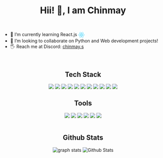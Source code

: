 <div align="center"><h1>Hii! 👋, I am Chinmay</h1></div>

<br>

- 🌱 I’m currently learning React.js <img height="20" src="https://raw.githubusercontent.com/devicons/devicon/master/icons/react/react-original.svg" align="center">
- 💞️ I’m looking to collaborate on Python and Web development projects!
- 🖐 Reach me at Discord: [chinmay.s](https://discord.com/users/808340551241957397)

<br>

<div align="center">

<h2>Tech Stack</h2>

<code><img height="30" src="https://cdn.jsdelivr.net/gh/devicons/devicon/icons/c/c-original.svg"></code>
<code><img height="30" src="https://cdn.jsdelivr.net/gh/devicons/devicon/icons/python/python-original.svg"></code>
<code><img height="30" src="https://cdn.jsdelivr.net/gh/devicons/devicon/icons/html5/html5-original.svg"></code>
<code><img height="30" src="https://cdn.jsdelivr.net/gh/devicons/devicon/icons/css3/css3-original.svg"></code>
<code><img height="30" src="https://cdn.jsdelivr.net/gh/devicons/devicon/icons/javascript/javascript-original.svg"></code>
<code><img height="30" src="https://cdn.jsdelivr.net/gh/devicons/devicon/icons/mongodb/mongodb-original.svg"></code>
<code><img height="30" src="https://cdn.jsdelivr.net/gh/devicons/devicon/icons/bootstrap/bootstrap-plain.svg"></code>
<code><img height="30" src="https://cdn.jsdelivr.net/gh/devicons/devicon/icons/tailwindcss/tailwindcss-plain.svg"></code>
<code><img height="30" src="https://cdn.jsdelivr.net/gh/devicons/devicon/icons/sass/sass-original.svg"></code>
<code><img height="40" src="https://cdn.jsdelivr.net/gh/devicons/devicon/icons/mysql/mysql-original-wordmark.svg"></code>
<code style="background-color: white;"><img height="30" src="https://cdn.jsdelivr.net/gh/devicons/devicon/icons/bash/bash-plain.svg"></code>

<!-- <code style="background-color: white;"><img height="30" src="https://raw.githubusercontent.com/devicons/devicon/master/icons/express/express-original.svg"></code> -->
<!-- <code><img height="40" src="https://raw.githubusercontent.com/devicons/devicon/master/icons/lua/lua-plain-wordmark.svg"></code> -->
<!-- <code><img height="30" src="https://raw.githubusercontent.com/devicons/devicon/master/icons/fastapi/fastapi-original.svg"></code> -->

</div>

<div align="center">
<h2>Tools</h2>
<code><img height="30" src="https://cdn.jsdelivr.net/gh/devicons/devicon/icons/linux/linux-original.svg"></code>
<code><img height="30" src="https://cdn.jsdelivr.net/gh/devicons/devicon/icons/git/git-original.svg"></code>
<code><img height="30" src="https://cdn.jsdelivr.net/gh/devicons/devicon/icons/vscode/vscode-original.svg"></code>
<code><img height="30" src="https://cdn.jsdelivr.net/gh/devicons/devicon/icons/vim/vim-original.svg"></code>
<code><img height="30" src="https://cdn.jsdelivr.net/gh/devicons/devicon/icons/npm/npm-original-wordmark.svg"></code>
<code><img height="30" src="https://cdn.jsdelivr.net/gh/devicons/devicon/icons/yarn/yarn-original.svg"></code>
<!-- <code><img height="30" src="https://raw.githubusercontent.com/devicons/devicon/master/icons/docker/docker-original.svg"></code> -->
</div>

<br>
<div align="center">
<h2>Github Stats</h2>
<img src="https://github-readme-stats.vercel.app/api?username=singhalchinmay&show_icons=true&hide_border=true&theme=onedark" alt="graph stats">

<img src="https://github-readme-stats.vercel.app/api/top-langs/?username=SinghalChinmay&layout=compact&langs_count=8&theme=onedark" alt="Github Stats" width="500px">
</div>

<!---
SinghalChinmay/SinghalChinmay is a ✨ special ✨ repository because its `README.md` (this file) appears on your GitHub profile.
You can click the Preview link to take a look at your changes.
--->
